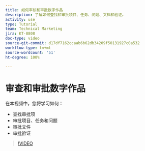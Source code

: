 ```yaml
---
title: 如何审核和审批数字作品
description: 了解如何查找和审批项目、任务、问题、文档和验证。
activity: use
type: Tutorial
team: Technical Marketing
jira: KT-8808
doc-type: video
source-git-commit: d17df7162ccaab6b62db34209f50131927c0a532
workflow-type: tm+mt
source-wordcount: '51'
ht-degree: 100%

---
```


# 审查和审批数字作品

在本视频中，您将学习如何：

* 查找审批项
* 审批项目、任务和问题
* 审批文件
* 审批验证

>[!VIDEO](https://video.tv.adobe.com/v/335108/?quality=12&learn=on&enablevpops)

<!---
learn more URLS
Approving work
Home area for Reviewers
Guides
Home overview for Reviewers
Issue page overview
--->